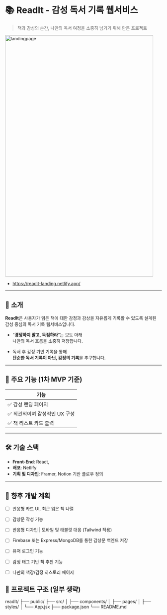 # 📚 ReadIt - 감성 독서 기록 웹서비스

> 책과 감성의 순간, 나만의 독서 여정을 소중히 남기기 위해 만든 프로젝트

<img width="476" height="777" alt="landingpage" src="https://github.com/user-attachments/assets/b4b6c295-2b09-4069-adc5-5f6ba8708007" />

- https://readit-landing.netlify.app/
  
---

## 🧩 소개

**ReadIt**은 사용자가 읽은 책에 대한 감정과 감상을 자유롭게 기록할 수 있도록 설계된  
감성 중심의 독서 기록 웹서비스입니다.

- “**경쟁하지 말고, 독점하라**”는 모토 아래  
  나만의 독서 흐름을 소중히 저장합니다.

- 독서 후 감정 기반 기록을 통해  
  **단순한 독서 기록이 아닌, 감정의 기록**을 추구합니다.

---

## 🎨 주요 기능 (1차 MVP 기준)

| 기능 |
|------
| ✅ 감성 랜딩 페이지 
| ✅ 직관적이며 감성적인 UX 구성 
| ✅ 책 리스트 카드 출력 

---

## 🛠️ 기술 스택

- **Front-End**: React,
- **배포**: Netlify  
- **기획 및 디자인**: Framer, Notion 기반 플로우 정의

---

## 🌱 향후 개발 계획
- [ ] 반응형 카드 UI, 최근 읽은 책 나열
- [ ] 감상문 작성 기능 
- [ ] 반응형 디자인 | 모바일 및 태블릿 대응 (Tailwind 적용) 
- [ ] Firebase 또는 Express/MongoDB를 통한 감상문 백엔드 저장
- [ ] 유저 로그인 기능
- [ ] 감정 태그 기반 책 추천 기능
- [ ] 나만의 책장/감정 히스토리 페이지


## 📂 프로젝트 구조 (일부 생략)
readIt/
├── public/
├── src/
│ ├── components/
│ ├── pages/
│ ├── styles/
│ └── App.jsx
├── package.json
└── README.md

